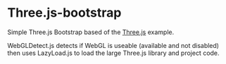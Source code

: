 Three.js-bootstrap
==================

Simple Three.js Bootstrap based of the [Three.js](https://github.com/mrdoob/three.js) example.

WebGLDetect.js detects if WebGL is useable (available and not disabled) then uses LazyLoad.js to load the large Three.js library and project code.
